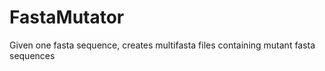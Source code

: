 # FastaMutator
Given one fasta sequence, creates multifasta files containing mutant fasta sequences
